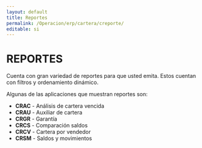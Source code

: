 ```yaml
---
layout: default
title: Reportes
permalink: /Operacion/erp/cartera/creporte/
editable: si
---
```


# REPORTES

Cuenta con gran variedad de reportes para que usted emita. Estos cuentan con filtros y ordenamiento dinámico.  

Algunas de las aplicaciones que muestran reportes son:  

* **CRAC**  - Análisis de cartera vencida  
* **CRAU**  - Auxiliar de cartera  
* **CRGR**  - Garantía
* **CRCS**  - Comparación saldos  
* **CRCV**  - Cartera por vendedor  
* **CRSM**  - Saldos y movimientos

